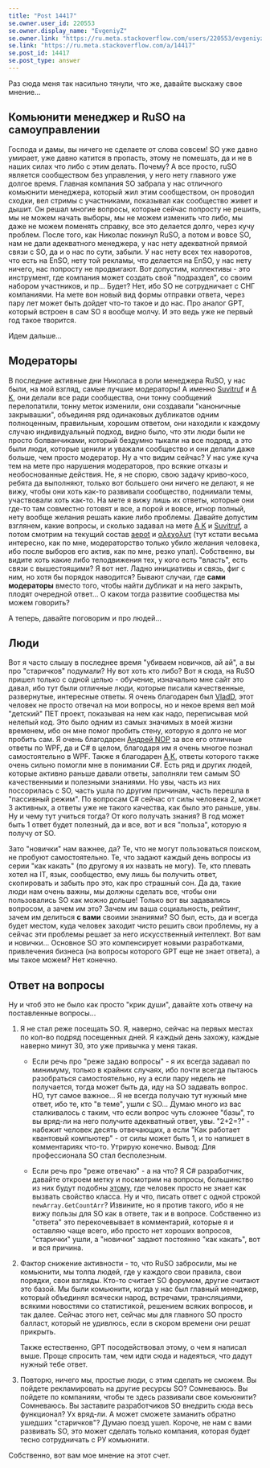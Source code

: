 ```yaml
---
title: "Post 14417"
se.owner.user_id: 220553
se.owner.display_name: "EvgeniyZ"
se.owner.link: "https://ru.meta.stackoverflow.com/users/220553/evgeniyz"
se.link: "https://ru.meta.stackoverflow.com/a/14417"
se.post_id: 14417
se.post_type: answer
---
```

<p>Раз сюда меня так насильно тянули, что же, давайте выскажу свое мнение...</p>
<h2>Комьюнити менеджер и RuSO на самоуправлении</h2>
<p>Господа и дамы, вы ничего не сделаете от слова совсем! SO уже давно умирает, уже давно катится в пропасть, этому не помешать, да и не в наших силах что либо с этим делать. Почему? А все просто, ruSO является сообществом без управления, у него нету главного уже долгое время. Главная компания SO забрала у нас отличного комьюнити менеджера, который жил этим сообществом, он проводил сходки, вел стримы с участниками, показывал как сообщество живет и дышит. Он решал многие вопросы, которые сейчас попросту не решить, мы не можем начать выборы, мы не можем изменить что либо, мы даже не можем поменять справку, все это делается долго, через кучу проблем. После того, как Николас покинул RuSO, а потом и вовсе SO, нам не дали адекватного менеджера, у нас нету адекватной прямой связи с SO, да и о нас по сути, забыли. У нас нету всех тех наворотов, что есть на EnSO, нету той рекламы, что делается на EnSO, у нас нету ничего, нас попросту не продвигают. Вот допустим, коллективы - это инструмент, где компания может создать свой &quot;подраздел&quot;, со своим набором участников, и пр... Будет? Нет, ибо SO не сотрудничает с СНГ компаниями. На мете вон новый вид формы отправки ответа, через пару лет может быть дойдет что-то такое и до нас. Про аналог GPT, который встроен в сам SO я вообще молчу. И это ведь уже не первый год такое творится.</p>
<p>Идем дальше...</p>
<h2>Модераторы</h2>
<p>В последние активные дни Николаса в роли менеджера RuSO, у нас были, на мой взгляд, самые лучшие модераторы! А именно <a href="https://ru.stackoverflow.com/users/15479/suvitruf-andrei-apanasik">Suvitruf</a> и <a href="https://ru.stackoverflow.com/users/213987/a-k">A K</a>, они делали все ради сообщества, они тонну сообщений перелопатили, тонну меток изменили, они создавали &quot;каноничные закрывашки&quot;, объединяя ряд одинаковых дубликатов одним полноценным, правильным, хорошим ответом, они находили к каждому случаю индивидуальный подход, видно было, что эти люди были не просто болванчиками, который бездумно тыкали на все подряд, а это были люди, которые ценили и уважали сообщество и они делали даже больше, чем просто модератор. Ну а что видим сейчас? У нас уже куча тем на мете про нарушения модераторов, про всякие отказы и необоснованные действия. Не, я не спорю, свою задачу криво-косо, ребята да выполняют, только вот большего они ничего не делают, я не вижу, чтобы они хоть как-то развивали сообщество, поднимали темы, участвовали хоть как-то. На мете я вижу лишь их ответы, которые они где-то там совместно готовят и все, а порой и вовсе, игнор полный, нету вообще желания решать какие либо проблемы. Давайте допустим взглянем, какие вопросы, и сколько задавал на мете <a href="https://ru.meta.stackoverflow.com/search?tab=newest&amp;q=user%3a213987%20is%3aquestion&amp;searchOn=3">A K</a> и <a href="https://ru.meta.stackoverflow.com/search?tab=newest&amp;q=user%3a15479%20is%3aquestion&amp;searchOn=3">Suvitruf</a>, а потом смотрим на текущий состав <a href="https://ru.meta.stackoverflow.com/search?tab=newest&amp;q=user%3a373567%20is%3aquestion&amp;searchOn=3">aepot</a> и <a href="https://ru.meta.stackoverflow.com/search?tab=newest&amp;q=user%3a176217%20is%3aquestion&amp;searchOn=3">αλεχολυτ</a> (тут кстати весьма интересно, как по мне, модераторство только убило желания человека, ибо после выборов его актив, как по мне, резко упал). Собственно, вы видите хоть какие либо телодвижения тех, у кого есть &quot;власть&quot;, есть связи с вышестоящими? Я вот нет. Ладно инициативы и связь, фиг с ним, но хотя бы порядок наводится? Бывают случаи, где <strong>сами модераторы</strong> вместо того, чтобы найти дубликат и на него закрыть, плодят очередной ответ... О каком тогда развитие сообщества мы можем говорить?</p>
<p>А теперь, давайте поговорим и про людей...</p>
<h2>Люди</h2>
<p>Вот я часто слышу в последнее время &quot;убиваем новичков, ай ай&quot;, а вы про &quot;старичков&quot; подумали? Ну вот хоть кто либо? Вот я сюда, на RuSO пришел только с одной целью - обучение, изначально мне сайт это давал, ибо тут были отличные люди, которые писали качественные, развернутые, интересные ответы. Я очень благодарен был <a href="https://ru.stackoverflow.com/users/10105/vladd">VladD</a>, этот человек не просто отвечал на мои вопросы, но и некое время вел мой &quot;детский&quot; ПЕТ проект, показывая на нем как надо, переписывая мой нелепый код. Это было одним из самых значимых в моей жизни временем, ибо он мне помог пробить стену, которую я долго не мог пробить сам. Я очень благодарен <a href="https://ru.stackoverflow.com/users/218063/%d0%90%d0%bd%d0%b4%d1%80%d0%b5%d0%b9-nop">Андрей NOP</a> за все его отличные ответы по WPF, да и C# в целом, благодаря им я очень многое познал самостоятельно в WPF. Также я благодарен <a href="https://ru.stackoverflow.com/users/213987/a-k">A K</a>, ответы которого также очень сильно помогли мне в понимании C#. Есть ряд и других людей, которые активно раньше давали ответы, заполняли тем самым SO качественными и полезными знаниями. Но увы, часть из них поссорилась с SO, часть ушла по другим причинам, часть перешла в &quot;пассивный режим&quot;. По вопросам C# сейчас от силы человека 2, может 3 активных, а ответы уже не такого качества, как было это раньше, увы. Ну и чему тут учиться тогда? От кого получать знания? В год может быть 1 ответ будет полезный, да и все, вот и вся &quot;польза&quot;, которую я получу от SO.</p>
<p>Зато &quot;новички&quot; нам важнее, да? Те, что не могут пользоваться поиском, не пробуют самостоятельно. Те, что задают каждый день вопросы из серии &quot;как какать&quot; (по другому я их назвать не могу). Те, кто плевать хотел на IT, язык, сообщество, ему лишь бы получить ответ, скопировать и забыть про это, как про страшный сон. Да да, такие люди нам очень важны, мы должны сделать все, чтобы они пользовались SO как можно дольше! Только вот вы задавались вопросом, а зачем им это? Зачем им ваша социальность, рейтинг, зачем им делиться <strong>с вами</strong> своими знаниями? SO был, есть, да и всегда будет местом, куда человек заходит чисто решить свои проблемы, ну а сейчас эти проблемы решает за него искусственный интеллект. Вот вам и новички... Основное SO это компенсирует новыми разработками, привлечения бизнеса (на вопросы которого GPT еще не знает ответа), а мы такое можем? Нет конечно.</p>
<h2>Ответ на вопросы</h2>
<p>Ну и чтоб это не было как просто &quot;крик души&quot;, давайте хоть отвечу на поставленные вопросы...</p>
<ol>
<li><p>Я не стал реже посещать SO. Я, наверно, сейчас на первых местах по кол-во подряд посещенных дней. Я каждый день захожу, каждые наверно минут 30, это уже привычка у меня такая.</p>
<ul>
<li><p>Если речь про &quot;реже задаю вопросы&quot; - я их всегда задавал по минимуму, только в крайних случаях, ибо почти всегда пытаюсь разобраться самостоятельно, ну а если пару недель не получается, тогда  может быть да, иду на SO задавать вопрос. НО, тут самое важное... Я не всегда получаю тут нужный мне ответ, ибо те, кто &quot;в теме&quot;, ушли с SO... Думаю много из вас сталкивалось с таким, что если вопрос чуть сложнее &quot;базы&quot;, то вы вряд-ли на него получите адекватный ответ, увы. &quot;2+2=?&quot; - набежит человек десять отвечающих, а если &quot;Как работает квантовый компьютер&quot; - от силы может быть 1, и то напишет в комментариях что-то. Утрирую конечно. Вывод: Для профессионала SO стал бесполезным.</p>
</li>
<li><p>Если речь про &quot;реже отвечаю&quot; - а на что? Я C# разработчик, давайте откроем метку и посмотрим на вопросы, большинство из них будут подобны <a href="https://ru.stackoverflow.com/q/1597436/220553">этому</a>, где человек просто не знает как вызвать свойство класса. Ну и что, писать ответ с одной строкой <code>newArray.GetCountArr</code>? Извините, но я против такого, ибо я не вижу пользы для SO как в ответе, так и в вопросе. Собственно из &quot;ответа&quot; это перекочевывает в комментарий, которые я и оставляю чаще всего, ибо просто нет хороших вопросов, &quot;старички&quot; ушли, а &quot;новички&quot; задают постоянно &quot;как какать&quot;, вот и вся причина.</p>
</li>
</ul>
</li>
<li><p>Фактор снижение активности - то, что RuSO забросили, мы не комьюнити, мы толпа людей, где у каждого свои правила, свои порядки, свои взгляды. Кто-то считает SO форумом, другие считают это базой. Мы были комьюнити, когда у нас был главный менеджер, который объединял всячески народ, встречами, трансляциями, всякими новостями со статистикой, решением всяких вопросов, и так далее. Сейчас этого нет, сейчас мы для главного SO просто балласт, который не удивлюсь, если в скором времени они решат прикрыть.</p>
<p>Также естественно, GPT посодействовал этому, о чем я написал выше. Проще спросить там, чем идти сюда и надеяться, что дадут нужный тебе ответ.</p>
</li>
<li><p>Повторю, ничего мы, простые люди, с этим сделать не сможем. Вы пойдете рекламировать на другие ресурсы SO? Сомневаюсь. Вы пойдете по компаниям, чтобы те здесь развивали свое комьюнити? Сомневаюсь. Вы заставите разработчиков SO внедрить сюда весь функционал? Ух вряд-ли. А может сможете заманить обратно ушедших &quot;старичков&quot;? Думаю поезд ушел. Короче, не нам с вами развивать SO, это может сделать только компания, которая будет тесно сотрудничать с РУ комьюнити.</p>
</li>
</ol>
<p>Собственно, вот вам мое мнение на этот счет.</p>
